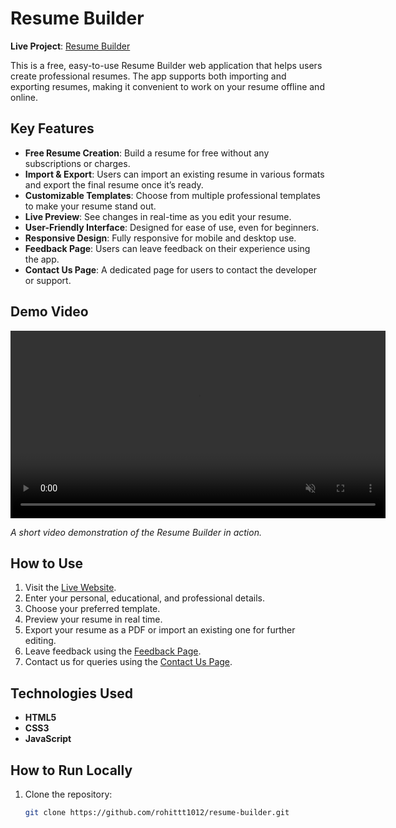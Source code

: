 # Resume Builder

**Live Project**: [Resume Builder](https://rohittt1012.github.io/resume-builder/)

This is a free, easy-to-use Resume Builder web application that helps users create professional resumes. The app supports both importing and exporting resumes, making it convenient to work on your resume offline and online.

## Key Features

- **Free Resume Creation**: Build a resume for free without any subscriptions or charges.
- **Import & Export**: Users can import an existing resume in various formats and export the final resume once it’s ready.
- **Customizable Templates**: Choose from multiple professional templates to make your resume stand out.
- **Live Preview**: See changes in real-time as you edit your resume.
- **User-Friendly Interface**: Designed for ease of use, even for beginners.
- **Responsive Design**: Fully responsive for mobile and desktop use.
- **Feedback Page**: Users can leave feedback on their experience using the app.
- **Contact Us Page**: A dedicated page for users to contact the developer or support.

## Demo Video

<video width="600" autoplay loop muted>
  <source src="path/to/your/local/video.mp4" type="video/mp4">
  Your browser does not support the video tag.
</video>

_A short video demonstration of the Resume Builder in action._

## How to Use

1. Visit the [Live Website](https://rohittt1012.github.io/resume-builder/).
2. Enter your personal, educational, and professional details.
3. Choose your preferred template.
4. Preview your resume in real time.
5. Export your resume as a PDF or import an existing one for further editing.
6. Leave feedback using the [Feedback Page](https://rohittt1012.github.io/resume-builder/feedback.html).
7. Contact us for queries using the [Contact Us Page](https://rohittt1012.github.io/resume-builder/contact.html).

## Technologies Used

- **HTML5**
- **CSS3**
- **JavaScript**

## How to Run Locally

1. Clone the repository:
   ```bash
   git clone https://github.com/rohittt1012/resume-builder.git
